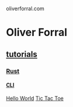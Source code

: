 oliverforral.com

# Oliver Forral

## [tutorials](tutorials)

### [Rust](tutorials/rust)

#### [CLI](tutorials/rust/cli)

[Hello World](tutorials/rust/cli/hello-world)
[Tic Tac Toe](tutorials/rust/cli/tic-tac-toe)
